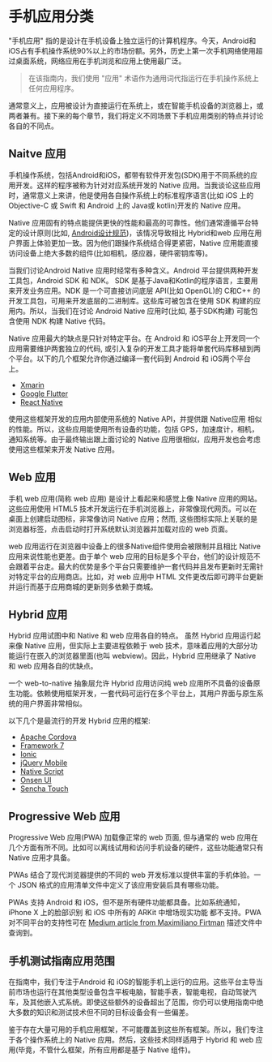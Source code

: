# 手机应用分类

"手机应用" 指的是设计在手机设备上独立运行的计算机程序。今天，Android和iOS占有手机操作系统90%以上的市场份额。另外，历史上第一次手机网络使用超过桌面系统，网络应用在手机浏览和应用上使用最广泛。

> 在该指南内，我们使用 "应用" 术语作为通用词代指运行在手机操作系统上任何应用程序。

通常意义上，应用被设计为直接运行在系统上，或在智能手机设备的浏览器上，或两者兼有。接下来的每个章节，我们将定义不同场景下手机应用类别的特点并讨论各自的不同点。

## Naitve 应用
手机操作系统，包括Android和iOS，都带有软件开发包(SDK)用于不同系统的应用开发。这样的程序被称为针对对应系统开发的 Native 应用。当我谈论这些应用时，通常意义上来讲，他是使用各自操作系统上的标准程序语言(比如 iOS 上的 Objective-C 或 Swift 和 Android 上的 Java或 kotlin)开发的 Native 应用。

Native 应用固有的特点能提供更快的性能和最高的可靠性。他们通常遵循平台特定的设计原则(比如, [Android设计规范]())，该情况导致相比 Hybrid和web 应用在用户界面上体验更加一致。因为他们跟操作系统结合得更紧密，Native 应用能直接访问设备上绝大多数的组件(比如相机，感应器，硬件密钥库等)。

当我们讨论Android Native 应用时经常有多种含义。Android 平台提供两种开发工具包，Android SDK 和 NDK。 SDK 是基于Java和Kotlin的程序语言，主要用来开发业务应用。NDK 是一个可直接访问底层 API(比如 OpenGL)的 C和C++ 的开发工具包，可用来开发底层的二进制库。这些库可被包含在使用 SDK 构建的应用内。所以，当我们在讨论 Android Native 应用时(比如, 基于SDK构建) 可能包含使用 NDK 构建 Native 代码。

Native 应用最大的缺点是只针对特定平台。在 Android 和 iOS平台上开发同一个应用需要维护两套独立的代码, 或引入复杂的开发工具才能将单套代码库移植到两个平台。以下的几个框架允许你通过编译一套代码到 Android 和 iOS两个平台上。

* [Xmarin]()
* [Google Flutter]()
* [React Native]()

使用这些框架开发的应用内部使用系统的 Native API，并提供跟 Native应用 相似的性能。所以，这些应用能使用所有设备的功能，包括 GPS，加速度计，相机，通知系统等。由于最终输出跟上面讨论的 Native 应用很相似，应用开发也会考虑使用这些框架来开发 Native 应用。

## Web 应用
手机 web 应用(简称 web 应用) 是设计上看起来和感觉上像 Native 应用的网站。这些应用使用 HTML5 技术开发运行在手机浏览器上，非常像现代网页。可以在桌面上创建启动图标，非常像访问 Native 应用；然而, 这些图标实际上关联的是浏览器标签，点击启动时打开系统默认浏览器并加载对应的 web 页面。

web 应用运行在浏览器中设备上的很多Native组件使用会被限制并且相比 Native 应用来说性能也更差。由于单个 web 应用的目标是多个平台，他们的设计规范不会跟着平台走。最大的优势是多个平台只需要维护一套代码并且发布更新时无需针对特定平台的应用商店。比如，对 web 应用中 HTML 文件更改后即可跨平台更新并运行而基于应用商城的更新则多依赖于商城。
## Hybrid 应用
Hybrid 应用试图中和 Native 和 web 应用各自的特点。 虽然 Hybrid 应用运行起来像 Native 应用，但实际上主要进程依赖于 web 技术，意味着应用的大部分功能运行在嵌入的浏览器里面(也叫 webview)。因此，Hybrid 应用继承了 Native 和 web 应用各自的优缺点。

一个 web-to-native 抽象层允许 Hybrid 应用访问纯 web 应用所不具备的设备原生功能。依赖使用框架开发，一套代码可运行在多个平台上，其用户界面与原生系统的用户界面非常相似。

以下几个是最流行的开发 Hybrid 应用的框架:

* [Apache Cordova]()
* [Framework 7]()
* [Ionic]()
* [jQuery Mobile]()
* [Native Script]()
* [Onsen UI]()
* [Sencha Touch]()

## Progressive Web 应用
Progressive Web 应用(PWA) 加载像正常的 web 页面, 但与通常的 web 应用在几个方面有所不同。比如可以离线试用和访问手机设备的硬件，这些功能通常只有 Native 应用才具备。

PWAs 结合了现代浏览器提供的不同的 web 开发标准以提供丰富的手机体验。一个 JSON 格式的应用清单文件中定义了该应用安装后具有哪些功能。

PWAs 支持 Android 和 iOS，但不是所有硬件功能都具备。比如系统通知，iPhone X 上的脸部识别 和 iOS 中所有的 ARKit 中增场现实功能 都不支持。PWA 对不同平台的支持性可在 [Medium article from Maximiliano Firtman]() 描述文件中查询到。
## 手机测试指南应用范围
在指南中，我们专注于Android 和 iOS的智能手机上运行的应用。这些平台主导当前市场也运行在其他类型设备包含平板电脑，智能手表，智能电视，自动驾驶汽车，及其他嵌入式系统。即使这些额外的设备超出了范围，你仍可以使用指南中绝大多数的知识和测试技术但不同的目标设备会有一些偏差。

鉴于存在大量可用的手机应用框架，不可能覆盖到这些所有框架。所以，我们专注于各个操作系统上的 Native 应用。然后，这些技术同样适用于 Hybrid 和 web 应用(毕竟，不管什么框架，所有应用都是基于 Native 组件)。